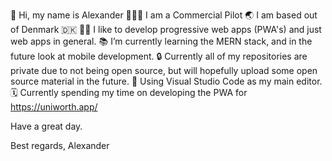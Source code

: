 👋 Hi, my name is Alexander
👨🏻‍✈️ I am a Commercial Pilot
🌏 I am based out of Denmark 🇩🇰
👨‍💻 I like to develop progressive web apps (PWA's) and just web apps in general.
📚 I’m currently learning the MERN stack, and in the future look at mobile development.
🔒 Currently all of my repositories are private due to not being open source, but will hopefully upload some open source material in the future.
👀 Using Visual Studio Code as my main editor.
🗓 Currently spending my time on developing the PWA for https://uniworth.app/

Have a great day.

Best regards, Alexander
